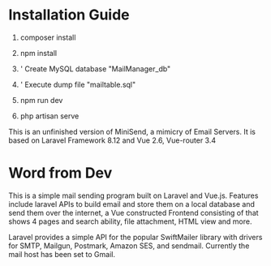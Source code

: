 # Installation Guide

1. composer install

2. npm install

3. ' Create MySQL database "MailManager_db"

4. ' Execute dump file "mailtable.sql"

5. npm run dev

6. php artisan serve




 This is an unfinished version of MiniSend, a mimicry of Email Servers.
 It is based on Laravel Framework 8.12 and Vue 2.6, Vue-router 3.4



# Word from Dev

This is a simple mail sending program built on Laravel and Vue.js.
Features include laravel APIs to build email and store them on a local database and send them over the internet, 
a Vue constructed Frontend consisting of that shows 4 pages and search ability, file attachment, HTML view and more.

Laravel provides a simple API for the popular SwiftMailer library with drivers for SMTP, Mailgun, Postmark, Amazon SES, and sendmail.
Currently the mail host has been set to Gmail.
